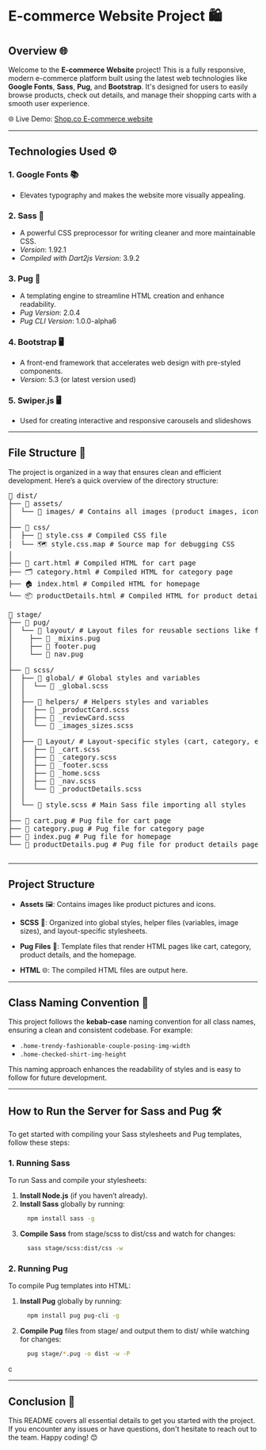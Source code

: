 # E-commerce Website Project 🛍️

## Overview 🌐

Welcome to the **E-commerce Website** project! This is a fully responsive, modern e-commerce platform built using the latest web technologies like **Google Fonts**, **Sass**, **Pug**, and **Bootstrap**. It's designed for users to easily browse products, check out details, and manage their shopping carts with a smooth user experience. 

🌐 Live Demo: [Shop.co E-commerce website](https://shopco-ashen.vercel.app/index.html)

---

## Technologies Used ⚙️

### 1. **Google Fonts** 📚
   - Elevates typography and makes the website more visually appealing.

### 2. **Sass** 🌿
   - A powerful CSS preprocessor for writing cleaner and more maintainable CSS.
   - *Version*: 1.92.1
   - *Compiled with Dart2js Version*: 3.9.2

### 3. **Pug** 📝
   - A templating engine to streamline HTML creation and enhance readability.
   - *Pug Version*: 2.0.4
   - *Pug CLI Version*: 1.0.0-alpha6

### 4. **Bootstrap** 🖥️
   - A front-end framework that accelerates web design with pre-styled components.
   - *Version*: 5.3 (or latest version used)

### 5. **Swiper.js** 🖥️
   - Used for creating interactive and responsive carousels and slideshows

---

## File Structure 📂

The project is organized in a way that ensures clean and efficient development. Here’s a quick overview of the directory structure:
<pre>
📂 dist/
├── 📂 assets/
│  └── 📂 images/ # Contains all images (product images, icons, etc.)
│
├── 📂 css/
│  ├── 🎨 style.css # Compiled CSS file
│  └── 🗺️ style.css.map # Source map for debugging CSS
│
├── 🛒 cart.html # Compiled HTML for cart page
├── 🗂️ category.html # Compiled HTML for category page
├── 🏠 index.html # Compiled HTML for homepage
└── 📦 productDetails.html # Compiled HTML for product details page
   
📂 stage/
├── 📂 pug/
│  └── 📂 layout/ # Layout files for reusable sections like footer and nav
│    ├── 📄 _mixins.pug   
│    ├── 📄 footer.pug
│    └── 📄 nav.pug
│
├── 📂 scss/
│  ├── 📂 global/ # Global styles and variables
│  │  └── 📄 _global.scss
│  │
│  ├── 📂 helpers/ # Helpers styles and variables
│  │  ├── 📄 _productCard.scss 
│  │  ├── 📄 _reviewCard.scss   
│  │  └── 📄 _images_sizes.scss  
│  │
│  ├── 📂 Layout/ # Layout-specific styles (cart, category, etc.)
│  │  ├── 📄 _cart.scss
│  │  ├── 📄 _category.scss
│  │  ├── 📄 _footer.scss
│  │  ├── 📄 _home.scss
│  │  ├── 📄 _nav.scss
│  │  └── 📄 _productDetails.scss
│  │
│  └── 🎨 style.scss # Main Sass file importing all styles
│
├── 📄 cart.pug # Pug file for cart page
├── 📄 category.pug # Pug file for category page
├── 📄 index.pug # Pug file for homepage
└── 📄 productDetails.pug # Pug file for product details page

</pre>

---

## Project Structure

- **Assets** 🖼️: Contains images like product pictures and icons.

- **SCSS** 💅: Organized into global styles, helper files (variables, image sizes), and layout-specific stylesheets.

- **Pug Files** 📝: Template files that render HTML pages like cart, category, product details, and the homepage.

- **HTML** 🌐: The compiled HTML files are output here.

---

## Class Naming Convention 🎨

This project follows the **kebab-case** naming convention for all class names, ensuring a clean and consistent codebase. For example:

- `.home-trendy-fashionable-couple-posing-img-width`
- `.home-checked-shirt-img-height`

This naming approach enhances the readability of styles and is easy to follow for future development.

---

## How to Run the Server for Sass and Pug 🛠️

To get started with compiling your Sass stylesheets and Pug templates, follow these steps:

### 1. **Running Sass**

  To run Sass and compile your stylesheets:
  
  1. **Install Node.js** (if you haven’t already).
  2. **Install Sass** globally by running:
     ```bash
       npm install sass -g 
     ```
  3. **Compile Sass** from stage/scss to dist/css and watch for changes:
     ```bash
       sass stage/scss:dist/css -w
     ```
   
### 2. **Running Pug**
  To compile Pug templates into HTML:
  
  1. **Install Pug** globally by running:
     ```bash
       npm install pug pug-cli -g
     ```
  2. **Compile Pug** files from stage/ and output them to dist/ while watching for changes:
     ```bash
       pug stage/*.pug -o dist -w -P
     ```
c

---

## Conclusion 🎉

This README covers all essential details to get you started with the project. If you encounter any issues or have questions, don't hesitate to reach out to the team. Happy coding! 😊
